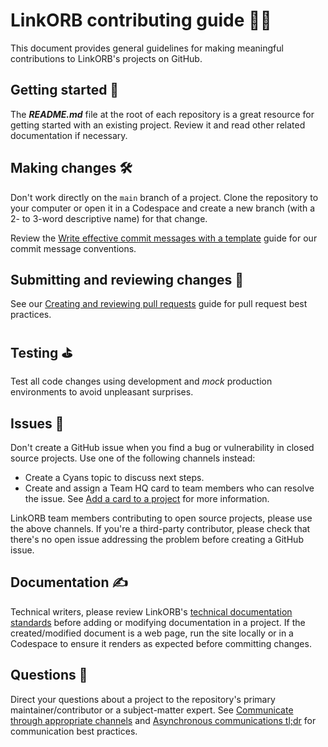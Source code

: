 # LinkORB contributing guide 👨‍💻

This document provides general guidelines for making meaningful contributions to LinkORB's projects on GitHub. 

## Getting started 🏇

The _**README.md**_ file at the root of each repository is a great resource for getting started with an existing project. Review it and read other related documentation if necessary.

## Making changes 🛠


Don't work directly on the `main` branch of a project. Clone the repository to your computer or open it in a Codespace and create a new branch (with a 2- to 3-word descriptive name) for that change. 

Review the [Write effective commit messages with a template](https://engineering.linkorb.com/topics/git/articles/commit-template) guide for our commit message conventions.

## Submitting and reviewing changes 🚀

See our [Creating and reviewing pull requests](https://engineering.linkorb.com/topics/git/articles/reviewing-pr/) guide for pull request best practices.

## Testing ⛳

Test all code changes using development and _mock_ production environments to avoid unpleasant surprises.

## Issues 🚧

Don't create a GitHub issue when you find a bug or vulnerability in closed source projects. Use one of the following channels instead:

- Create a Cyans topic to discuss next steps.
- Create and assign a Team HQ card to team members who can resolve the issue. See [Add a card to a project](https://engineering.linkorb.com/about/culture-handbook/project-cards/#add-a-card-to-a-project) for more information.

LinkORB team members contributing to open source projects, please use the above channels. If you're a third-party contributor, please check that there's no open issue addressing the problem before creating a GitHub issue.

## Documentation ✍

Technical writers, please review LinkORB's [technical documentation standards](https://engineering.linkorb.com/topics/technical-documentation/articles/standards/) before adding or modifying documentation in a project. If the created/modified document is a web page, run the site locally or in a Codespace to ensure it renders as expected before committing changes.

## Questions 🙋

Direct your questions about a project to the repository's primary maintainer/contributor or a subject-matter expert. See [Communicate through appropriate channels](https://engineering.linkorb.com/about/culture-handbook/first-day-and-week/#communicate-through-appropriate-channels) and [Asynchronous communications tl;dr](https://engineering.linkorb.com/about/culture-handbook/first-day-and-week/#asynchronous-communications-tldr) for communication best practices.